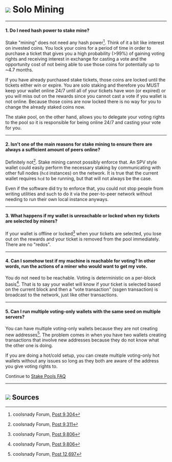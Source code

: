 # <img class="dcr-icon" src="/img/dcr-icons/Solo.svg" /> Solo Mining

---

#### 1. Do I need hash power to stake mine? 

Stake "mining" does not need any hash power[^9304]. Think of it a bit like interest on invested coins. You lock your coins for a period of time in order to purchase a ticket that gives you a high probability (>99%) of gaining voting rights and receiving interest in exchange for casting a vote and the opportunity cost of not being able to use those coins for potentially up to ~4.7 months.

If you have already purchased stake tickets, those coins are locked until the tickets either win or expire. You are solo staking and therefore you MUST keep your wallet online 24/7 until all of your tickets have won (or expired) or you will miss out on the rewards since you cannot cast a vote if you wallet is not online. Because those coins are now locked there is no way for you to change the already staked coins now.

The stake pool, on the other hand, allows you to delegate your voting rights to the pool so it is responsible for being online 24/7 and casting your vote for you.

---

#### 2. Isn't one of the main reasons for stake mining to ensure there are always a sufficient amount of peers online? 

Definitely not[^9311]. Stake mining cannot possibly enforce that. An SPV style wallet could easily perform the necessary staking by communicating with other full nodes (`hcd` instances) on the network. It is true that the current wallet requires `hcd` to be running, but that will not always be the case.

Even if the software did try to enforce that, you could not stop people from writing utilities and such to do it via the peer-to-peer network without needing to run their own local instance anyways.

---

#### 3. What happens if my wallet is unreachable or locked when my tickets are selected by miners? 

If your wallet is offline or locked[^9806] when your tickets are selected, you lose out on the rewards and your ticket is removed from the pool immediately. There are no "redos".

---

#### 4. Can I somehow test if my machine is reachable for voting? In other words, run the actions of a miner who would want to get my vote. 

You do not need to be reachable. Voting is deterministic on a per-block basis[^9806]. That is to say your wallet will know if your ticket is selected based on the current block and then a "vote transaction" (ssgen transaction) is broadcast to the network, just like other transactions.

---

#### 5. Can I run multiple voting-only wallets with the same seed on multiple servers? 

You can have multiple voting-only wallets because they are not creating new addresses[^12697]. The problem comes in when you have two wallets creating transactions that involve new addresses because they do not know what the other one is doing.

If you are doing a hot/cold setup, you can create multiple voting-only hot wallets without any issues so long as they both are aware of the address you give voting rights to.

Continue to [Stake Pools FAQ](/faq/proof-of-stake/stake-pools.md)

---

## <img class="dcr-icon" src="/img/dcr-icons/Sources.svg" /> Sources 

[^9304]: coolsnady Forum, [Post 9,304](https://forum.decred.org/threads/626/page-2#post-9304)
[^9311]: coolsnady Forum, [Post 9,311](https://forum.decred.org/threads/582/page-2#post-9311)
[^9806]: coolsnady Forum, [Post 9,806](https://forum.decred.org/threads/180/page-6#post-9806)
[^12697]: coolsnady Forum, [Post 12,697](https://forum.decred.org/threads/1127/#post-12697)
